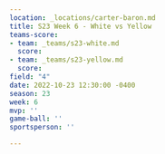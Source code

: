```yaml
---
location: _locations/carter-baron.md
title: S23 Week 6 - White vs Yellow
teams-score:
- team: _teams/s23-white.md
  score: 
- team: _teams/s23-yellow.md
  score: 
field: "4"
date: 2022-10-23 12:30:00 -0400
season: 23
week: 6
mvp: ''
game-ball: ''
sportsperson: ''

---
```

